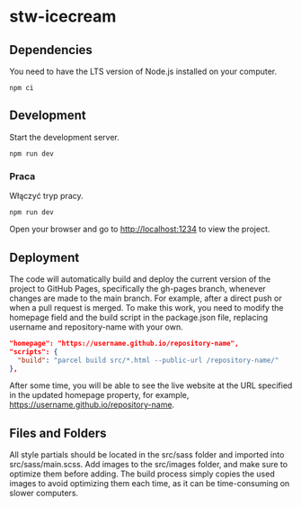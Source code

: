 # stw-icecream 

## Dependencies
You need to have the LTS version of Node.js installed on your computer.

```shell
npm ci
```

## Development
Start the development server.

```shell
npm run dev
```


### Praca

Włączyć tryp pracy.

```shell
npm run dev
```

Open your browser and go to [http://localhost:1234](http://localhost:1234) to view the project.

## Deployment
The code will automatically build and deploy the current version of the project to GitHub Pages, specifically the gh-pages branch, whenever changes are made to the main branch. For example, after a direct push or when a pull request is merged. To make this work, you need to modify the homepage field and the build script in the package.json file, replacing username and repository-name with your own.

```json
"homepage": "https://username.github.io/repository-name",
"scripts": {
  "build": "parcel build src/*.html --public-url /repository-name/"
},
```
After some time, you will be able to see the live website at the URL specified in the updated homepage property, for example, https://username.github.io/repository-name.

## Files and Folders
All style partials should be located in the src/sass folder and imported into src/sass/main.scss.
Add images to the src/images folder, and make sure to optimize them before adding. The build process simply copies the used images to avoid optimizing them each time, as it can be time-consuming on slower computers.
